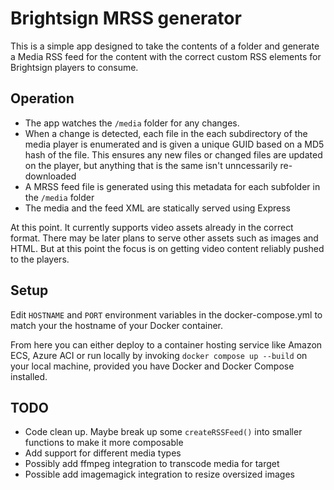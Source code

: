 # Brightsign MRSS generator

This is a simple app designed to take the contents of a folder and generate a Media RSS feed for the content with the correct custom RSS elements for Brightsign players to consume. 

## Operation

- The app watches the `/media` folder for any changes.
- When a change is detected, each file in the each subdirectory of the media player is enumerated and is given a unique GUID based on a MD5 hash of the file. This ensures any new files or changed files are updated on the player, but anything that is the same isn't unncessarily re-downloaded
- A MRSS feed file is generated using this metadata for each subfolder in the `/media` folder
- The media and the feed XML are statically served using Express

At this point. It currently supports video assets already in the correct format. There may be later plans to serve other assets such as images and HTML. But at this point the focus is on getting video content reliably pushed to the players.

## Setup

Edit `HOSTNAME` and `PORT` environment variables in the docker-compose.yml to match your the hostname of your Docker container.

From here you can either deploy to a container hosting service like Amazon ECS, Azure ACI or run locally by invoking `docker compose up --build` on your local machine, provided you have Docker and Docker Compose installed.

## TODO

- Code clean up. Maybe break up some `createRSSFeed()` into smaller functions to make it more composable
- Add support for different media types
- Possibly add ffmpeg integration to transcode media for target
- Possible add imagemagick integration to resize oversized images